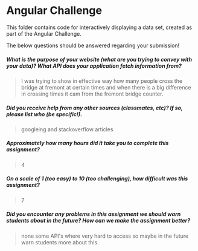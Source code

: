 # Angular Challenge

This folder contains code for interactively displaying a data set, created as part of the Angular Challenge.

The below questions should be answered regarding your submission!

##### What is the purpose of your website (what are you trying to convey with your data)? What API does your application fetch information from? #####
> I was trying to show in effective way how many people cross the bridge at fremont at certain times and when there is a big difference in crossing times
it cam from the fremont bridge counter. 


##### Did you receive help from any other sources (classmates, etc)? If so, please list who (be specific!). #####
> googleing and stackoverflow articles


##### Approximately how many hours did it take you to complete this assignment? #####
> 4


##### On a scale of 1 (too easy) to 10 (too challenging), how difficult was this assignment? #####
> 7


##### Did you encounter any problems in this assignment we should warn students about in the future? How can we make the assignment better? #####
> none some API's where very hard to access so maybe in the future warn students more about this. 
